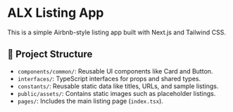 # ALX Listing App

This is a simple Airbnb-style listing app built with Next.js and Tailwind CSS.

## 📁 Project Structure

- `components/common/`: Reusable UI components like Card and Button.
- `interfaces/`: TypeScript interfaces for props and shared types.
- `constants/`: Reusable static data like titles, URLs, and sample listings.
- `public/assets/`: Contains static images such as placeholder listings.
- `pages/`: Includes the main listing page (`index.tsx`).
